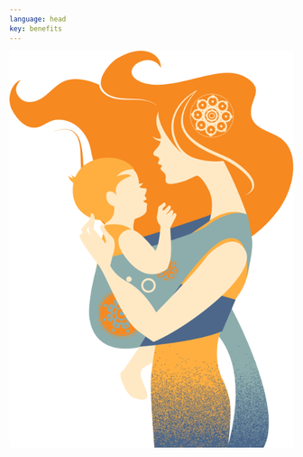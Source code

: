 ```yaml
---
language: head
key: benefits
---
```

<div>
    <img alt="Woman holding baby in sling" src="images/windy_hair.svg" class="mx-auto" />
</div>